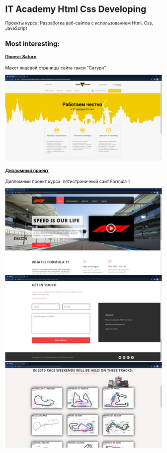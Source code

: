 # IT Academy Html Css Developing
Проекты курса: Разработка веб-сайтов с использованием Html, Css, JavaScript

## Most interesting:
#### [Проект Saturn](https://github.com/NWarragal/ITAcademy-Html-Css/tree/master/%D0%9F%D1%80%D0%BE%D0%B5%D0%BA%D1%82%20Saturn)
Макет лицевой страницы сайта такси "Сатурн"

![saturn](https://github.com/NWarragal/ITAcademy-Html-Css/blob/master/Images/Saturn.png)

#### [Дипломный проект](https://github.com/NWarragal/ITAcademy-Html-Css/tree/master/%D0%94%D0%B8%D0%BF%D0%BB%D0%BE%D0%BC%D0%BD%D1%8B%D0%B9%20%D0%BF%D1%80%D0%BE%D0%B5%D0%BA%D1%82)
Дипломный проект курса: пятистраничный сайт Formula 1

![f1](https://github.com/NWarragal/ITAcademy-Html-Css/blob/master/Images/f1.png)
![f2](https://github.com/NWarragal/ITAcademy-Html-Css/blob/master/Images/f2.png)
![f3](https://github.com/NWarragal/ITAcademy-Html-Css/blob/master/Images/f3.png)
